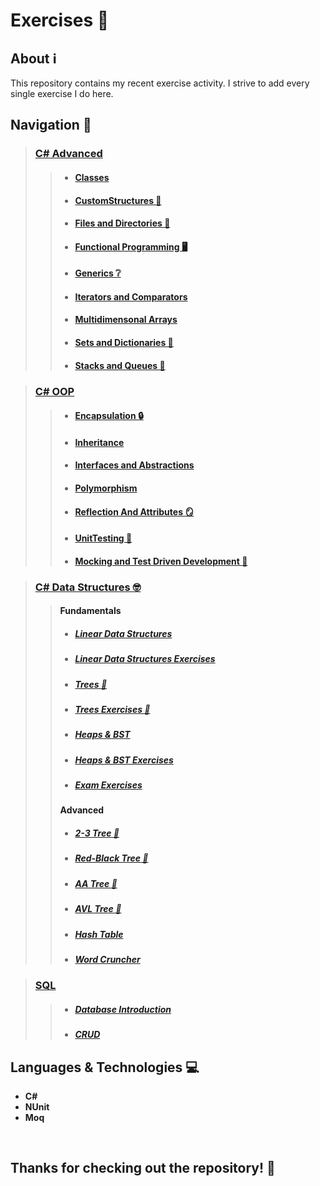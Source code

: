 # Exercises 🧮
<!-- Started August 2022 -->

## About ℹ️
This repository contains my recent exercise activity.
I strive to add every single exercise I do here.
<br />

## Navigation 🧭
> ### <a href="https://github.com/viktorgkw/Exercises/tree/main/C%23%20Advanced">C# Advanced</a>
>> - #### <a href="https://github.com/viktorgkw/Exercises/tree/main/C%23%20Advanced/Classes">Classes</a>
>> - #### <a href="https://github.com/viktorgkw/Exercises/tree/main/C%23%20Advanced/CustomStructures">CustomStructures 📐</a>
>> - #### <a href="https://github.com/viktorgkw/Exercises/tree/main/C%23%20Advanced/FilesAndDirectories">Files and Directories 📂</a>
>> - #### <a href="https://github.com/viktorgkw/Exercises/tree/main/C%23%20Advanced/FunctionalProgramming">Functional Programming 🖥️</a>
>> - #### <a href="https://github.com/viktorgkw/Exercises/tree/main/C%23%20Advanced/Generics">Generics ❔</a>
>> - #### <a href="https://github.com/viktorgkw/Exercises/tree/main/C%23%20Advanced/IteratorsAndComparators">Iterators and Comparators</a>
>> - #### <a href="https://github.com/viktorgkw/Exercises/tree/main/C%23%20Advanced/MultidimensionalArrays">Multidimensonal Arrays</a>
>> - #### <a href="https://github.com/viktorgkw/Exercises/tree/main/C%23%20Advanced/SetsAndDictionaries">Sets and Dictionaries 🎒</a>
>> - #### <a href="https://github.com/viktorgkw/Exercises/tree/main/C%23%20Advanced/StacksAndQueues">Stacks and Queues 🥞</a>

> ### <a href="https://github.com/viktorgkw/Exercises/tree/main/C%23%20OOP">C# OOP</a>
>> - #### <a href="https://github.com/viktorgkw/Exercises/tree/main/C%23%20OOP/Encapsulation">Encapsulation 🔒</a>
>> - #### <a href="https://github.com/viktorgkw/Exercises/tree/main/C%23%20OOP/Inheritance">Inheritance</a>
>> - #### <a href="https://github.com/viktorgkw/Exercises/tree/main/C%23%20OOP/InterfacesAndAbstractions">Interfaces and Abstractions</a>
>> - #### <a href="https://github.com/viktorgkw/Exercises/tree/main/C%23%20OOP/Polymorphism">Polymorphism</a>
>> - #### <a href="https://github.com/viktorgkw/Exercises/tree/main/C%23%20OOP/ReflectionAndAttributes">Reflection And Attributes 🪞</a>
>> - #### <a href="https://github.com/viktorgkw/Exercises/tree/main/C%23%20OOP/UnitTesting">UnitTesting 🧪</a>
>> - #### <a href="https://github.com/viktorgkw/Exercises/tree/main/C%23%20OOP/MockingAndTestDrivenDevelopment">Mocking and Test Driven Development 🧪</a>

> ### <a href="https://github.com/viktorgkw/Exercises/tree/main/C%23%20Data%20Structures">C# Data Structures 🤓</a>
>> #### <a>Fundamentals</a>
>> - ##### <a href="https://github.com/viktorgkw/Exercises/tree/main/C%23%20Data%20Structures/Fundamentals/LinearDataStructures">Linear Data Structures</a>
>> - ##### <a href="https://github.com/viktorgkw/Exercises/tree/main/C%23%20Data%20Structures/Fundamentals/LinearDataStructuresExercise">Linear Data Structures Exercises</a>
>> - ##### <a href="https://github.com/viktorgkw/Exercises/tree/main/C%23%20Data%20Structures/Fundamentals/Trees">Trees 🌲</a>
>> - ##### <a href="https://github.com/viktorgkw/Exercises/tree/main/C%23%20Data%20Structures/Fundamentals/TreesExercise">Trees Exercises 🌲</a>
>> - ##### <a href="https://github.com/viktorgkw/Exercises/tree/main/C%23%20Data%20Structures/Fundamentals/HeapsAndBinarySearchTree">Heaps & BST</a>
>> - ##### <a href="https://github.com/viktorgkw/Exercises/tree/main/C%23%20Data%20Structures/Fundamentals/HeapsAndBinarySearchTreeExercises">Heaps & BST Exercises</a>
>> - ##### <a href="https://github.com/viktorgkw/Exercises/tree/main/C%23%20Data%20Structures/Fundamentals/Exam%20Exercises">Exam Exercises</a>
>> #### <a>Advanced</a>
>> - ##### <a href="https://github.com/viktorgkw/Exercises/tree/main/C%23%20Data%20Structures/Advanced/Two-Three%20Tree">2-3 Tree 🌲</a>
>> - ##### <a href="https://github.com/viktorgkw/Exercises/tree/main/C%23%20Data%20Structures/Advanced/Red-Black%20Tree">Red-Black Tree 🌲</a>
>> - ##### <a href="https://github.com/viktorgkw/Exercises/tree/main/C%23%20Data%20Structures/Advanced/AA%20Tree">AA Tree 🌲</a>
>> - ##### <a href="https://github.com/viktorgkw/Exercises/tree/main/C%23%20Data%20Structures/Advanced/AVL%20Tree">AVL Tree 🌲</a>
>> - ##### <a href="https://github.com/viktorgkw/Exercises/tree/main/C%23%20Data%20Structures/Advanced/HashTable">Hash Table</a>
>> - ##### <a href="https://github.com/viktorgkw/Exercises/tree/main/C%23%20Data%20Structures/Advanced/Word%20Cruncher">Word Cruncher</a>

> ### <a href="https://github.com/viktorgkw/Exercises/tree/main/SQL">SQL</a>
>> - ##### <a href="https://github.com/viktorgkw/Exercises/tree/main/SQL/Database%20Introduction">Database Introduction</a>
>> - ##### <a href="https://github.com/viktorgkw/Exercises/tree/main/SQL/CRUD">CRUD</a>

## Languages & Technologies 💻
- **C#**
- **NUnit**
- **Moq**
<br />

## Thanks for checking out the repository! 💚
